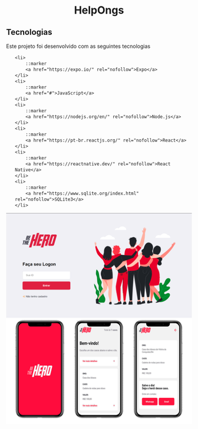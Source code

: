 <h1 align="center"> HelpOngs </h1>

<h2>Tecnologias</h2>
<p>Este projeto foi desenvolvido com as seguintes tecnologias</p>

<div>
<ul>

    <li>
        ::marker
        <a href="https://expo.io/" rel="nofollow">Expo</a>
    </li>
    <li>
        ::marker
        <a href="#">JavaScript</a>
    </li>
    <li>
        ::marker
        <a href="https://nodejs.org/en/" rel="nofollow">Node.js</a>
    </li>
    <li>
        ::marker
        <a href="https://pt-br.reactjs.org/" rel="nofollow">React</a>
    </li>
    <li>
        ::marker
        <a href="https://reactnative.dev/" rel="nofollow">React Native</a>
    </li>
    <li>
        ::marker
        <a href="https://www.sqlite.org/index.html" rel="nofollow">SQLite3</a>
    </li>

</ul>
</div>


<img src="/gitImages/loginScreen.png" style="max-width:100%;" alt="Login">
<img src="/gitImages/appScreens.png" style="max-width:100%;" alt="app">


